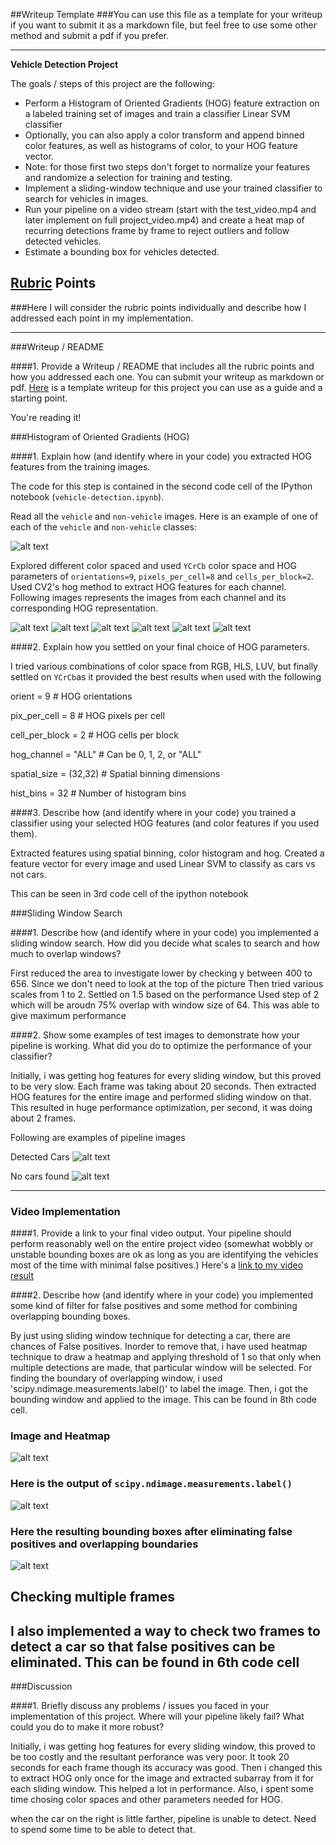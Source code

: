 ##Writeup Template
###You can use this file as a template for your writeup if you want to submit it as a markdown file, but feel free to use some other method and submit a pdf if you prefer.

---

**Vehicle Detection Project**

The goals / steps of this project are the following:

* Perform a Histogram of Oriented Gradients (HOG) feature extraction on a labeled training set of images and train a classifier Linear SVM classifier
* Optionally, you can also apply a color transform and append binned color features, as well as histograms of color, to your HOG feature vector.
* Note: for those first two steps don't forget to normalize your features and randomize a selection for training and testing.
* Implement a sliding-window technique and use your trained classifier to search for vehicles in images.
* Run your pipeline on a video stream (start with the test_video.mp4 and later implement on full project_video.mp4) and create a heat map of recurring detections frame by frame to reject outliers and follow detected vehicles.
* Estimate a bounding box for vehicles detected.

[//]: # (Image References)
[image1]: ./output_images/cars_non_cars.png
[image2]: ./output_images/car_ch_0.png
[image3]: ./output_images/car_ch_1.png
[image4]: ./output_images/car_ch_2.png
[image5]: ./output_images/not_car_0.png
[image6]: ./output_images/Not_car_ch_1.png
[image7]: ./output_images/Not_car_ch_2.png
[image8]: ./output_images/detect_car.png
[image9]: ./output_images/detect_no_car.png
[image10]: ./output_images/multiple_image_heatmap.png
[image11]: ./output_images/image_boundary_label.png
[image12]: ./output_images/detection_heatmap.png
[video1]: ./final_video.mp4





[video1]: ./project_video.mp4

## [Rubric](https://review.udacity.com/#!/rubrics/513/view) Points
###Here I will consider the rubric points individually and describe how I addressed each point in my implementation.  

---
###Writeup / README

####1. Provide a Writeup / README that includes all the rubric points and how you addressed each one.  You can submit your writeup as markdown or pdf.  [Here](https://github.com/udacity/CarND-Vehicle-Detection/blob/master/writeup_template.md) is a template writeup for this project you can use as a guide and a starting point.  

You're reading it!

###Histogram of Oriented Gradients (HOG)

####1. Explain how (and identify where in your code) you extracted HOG features from the training images.

The code for this step is contained in the second code cell of the IPython notebook (`vehicle-detection.ipynb`).  

Read all the `vehicle` and `non-vehicle` images.  Here is an example of one of each of the `vehicle` and `non-vehicle` classes:

![alt text][image1]

Explored different color spaced and used `YCrCb` color space and HOG parameters of `orientations=9`, `pixels_per_cell=8` and `cells_per_block=2`. Used CV2's hog method to extract HOG features for each channel. Following images represents the images from each channel and its corresponding HOG representation.


![alt text][image2]
![alt text][image3]
![alt text][image4]
![alt text][image5]
![alt text][image6]
![alt text][image7]

####2. Explain how you settled on your final choice of HOG parameters.

I tried various combinations of color space from RGB, HLS, LUV, but finally settled on `YCrCb`as it provided the best results when used with the following

orient = 9  # HOG orientations

pix_per_cell = 8 # HOG pixels per cell

cell_per_block = 2 # HOG cells per block

hog_channel = "ALL" # Can be 0, 1, 2, or "ALL"

spatial_size = (32,32) # Spatial binning dimensions

hist_bins = 32    # Number of histogram bins

####3. Describe how (and identify where in your code) you trained a classifier using your selected HOG features (and color features if you used them).

Extracted features using spatial binning, color histogram  and hog. Created a feature vector for every image and used Linear SVM to classify as cars vs not cars.

This can be seen in 3rd code cell of the ipython notebook

###Sliding Window Search

####1. Describe how (and identify where in your code) you implemented a sliding window search.  How did you decide what scales to search and how much to overlap windows?

First reduced the area to investigate lower by checking y between 400 to 656. Since we don't need to look at the top of the picture
Then tried various scales from 1 to 2. Settled on 1.5 based on the performance
Used step of 2 which will be aroudn 75% overlap with window size of 64. This was able to give maximum performance



####2. Show some examples of test images to demonstrate how your pipeline is working.  What did you do to optimize the performance of your classifier?

Initially, i was getting hog features for every sliding window, but this proved to be very slow. Each frame was taking about 20 seconds. Then extracted HOG features for the entire image and performed sliding window on that. This resulted in huge performance optimization, per second, it was doing about 2 frames.

Following are examples of pipeline images

Detected Cars
![alt text][image8]

No cars found
![alt text][image9]

---

### Video Implementation

####1. Provide a link to your final video output.  Your pipeline should perform reasonably well on the entire project video (somewhat wobbly or unstable bounding boxes are ok as long as you are identifying the vehicles most of the time with minimal false positives.)
Here's a [link to my video result](./final_video.mp4)


####2. Describe how (and identify where in your code) you implemented some kind of filter for false positives and some method for combining overlapping bounding boxes.

By just using sliding window technique for detecting a car, there are chances of False positives. Inorder to remove that, i have used heatmap technique to draw a heatmap and applying threshold of 1 so that only when multiple detections are made, that particular window will be selected. For finding the boundary of overlapping window, i used 'scipy.ndimage.measurements.label()' to label the image. Then, i got the bounding window and applied to the image. This can be found in 8th code cell.

### Image and Heatmap

![alt text][image10]

### Here is the output of `scipy.ndimage.measurements.label()`
![alt text][image11]

### Here the resulting bounding boxes after eliminating false positives and overlapping boundaries
![alt text][image12]

## Checking multiple frames
I also implemented a way to check two frames to detect a car so that false positives can be eliminated. This can be found in 6th code cell
---

###Discussion

####1. Briefly discuss any problems / issues you faced in your implementation of this project.  Where will your pipeline likely fail?  What could you do to make it more robust?

Initially, i was getting hog features for every sliding window, this proved to be too costly and the resultant perforance was very poor. It took 20 seconds for each frame though its accuracy was good. Then i changed this to extract HOG only once for the image and extracted subarray from it for each sliding window. This helped a lot in performance. Also, i spent some time chosing color spaces and other parameters needed for HOG.

when the car on the right is little farther, pipeline is unable to detect. Need to spend some time to be able to detect that.
